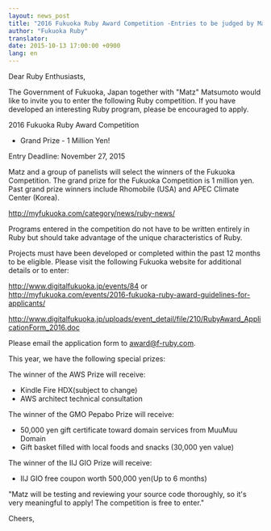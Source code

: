 ```yaml
---
layout: news_post
title: "2016 Fukuoka Ruby Award Competition -Entries to be judged by Matz"
author: "Fukuoka Ruby"
translator:
date: 2015-10-13 17:00:00 +0900
lang: en
---
```


Dear Ruby Enthusiasts,

The Government of Fukuoka, Japan together with "Matz" Matsumoto would like to invite you to enter the following Ruby competition. If you have developed an interesting Ruby program, please be encouraged to apply.

2016 Fukuoka Ruby Award Competition
 - Grand Prize - 1 Million Yen!

Entry Deadline: November 27, 2015

Matz and a group of panelists will select the winners of the Fukuoka Competition. 
The grand prize for the Fukuoka Competition is 1 million yen. Past grand prize winners include Rhomobile (USA) and APEC Climate Center (Korea).

http://myfukuoka.com/category/news/ruby-news/

Programs entered in the competition do not have to be written entirely in Ruby but should take advantage of the unique characteristics of Ruby.

Projects must have been developed or completed within the past 12 months to be eligible. Please visit the following Fukuoka website for additional details or to enter:

http://www.digitalfukuoka.jp/events/84
or
http://myfukuoka.com/events/2016-fukuoka-ruby-award-guidelines-for-applicants/

http://www.digitalfukuoka.jp/uploads/event_detail/file/210/RubyAward_ApplicationForm_2016.doc

Please email the application form to award@f-ruby.com.

This year, we have the following special prizes:

The winner of the AWS Prize will receive:
- Kindle Fire HDX(subject to change)
- AWS architect technical consultation

The winner of the GMO Pepabo Prize will receive:
- 50,000 yen gift certificate toward domain services from MuuMuu Domain
- Gift basket filled with local foods and snacks (30,000 yen value)

The winner of the IIJ GIO Prize will receive:
- IIJ GIO free coupon worth 500,000 yen(Up to 6 months)

"Matz will be testing and reviewing your source code thoroughly, so it's very meaningful to apply! The competition is free to enter."

Cheers,
